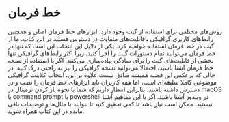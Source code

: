 # خط فرمان
روش‌های مختلفی برای استفاده از گیت وجود دارد، ابزارهای خط فرمان اصلی و همچنین رابط‌های کاربری گرافیکی باقابلیت‌های متفاوت در دسترس هستند در این کتاب، ما از گیت در خط فرمان استفاده خواهیم کرد. یکی از دلایل این انتخاب این است که تنها در خط فرمان می‌توانید تمام دستورات گیت را اجرا کنید، زیرا اکثر رابط‌های گرافیکی تنها بخشی از قابلیت‌های گیت را برای سادگی پیاده‌سازی می‌کنند. اگر با استفاده از نسخه خط فرمان آشنا باشید، احتمالا می‌توانید نسخه گرافیکی را نیز به راحتی درک کنید، در حالی که برعکس این قضیه همیشه صادق نیست.علاوه بر این، انتخاب کلاینت گرافیکی موضوعی کاملا سلیقه‌ای است، اما همه کاربران باید ابزارهای خط فرمان را نصب و در دسترس داشته باشند. بنابراین انتظار داریم که شما با نحوه باز کردن ترمینال در macOS یا command prompt یا powershell در ویندوز آشنا باشید. اگر با این مفاهیم آشنا نیستید، ممکن است نیاز باشد تا کمی تحقیق کنید تا بتوانید با مثال‌ها و توضیحات باقی مانده در این کتاب همراه شوید.
 
